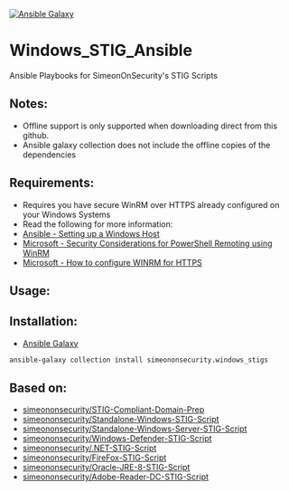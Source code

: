 [![Ansible Galaxy](https://github.com/simeononsecurity/Windows_STIG_Ansible/actions/workflows/ansible_galaxy_collection.yml/badge.svg)](https://github.com/simeononsecurity/Windows_STIG_Ansible/actions/workflows/ansible_galaxy_collection.yml)

#  Windows_STIG_Ansible
Ansible Playbooks for SimeonOnSecurity's STIG Scripts

## Notes: 
- Offline support is only supported when downloading direct from this github. 
- Ansible galaxy collection does not include the offline copies of the dependencies

## Requirements:
- Requires you have secure WinRM over HTTPS already configured on your Windows Systems
 - Read the following for more information:
  - [Ansible - Setting up a Windows Host](https://docs.ansible.com/ansible/2.5/user_guide/windows_setup.html)
  - [Microsoft - Security Considerations for PowerShell Remoting using WinRM](https://docs.microsoft.com/en-us/powershell/scripting/learn/remoting/winrmsecurity?view=powershell-7.2)
  - [Microsoft - How to configure WINRM for HTTPS](https://docs.microsoft.com/en-us/troubleshoot/windows-client/system-management-components/configure-winrm-for-https)

## Usage:



## Installation:
- [Ansible Galaxy](https://galaxy.ansible.com/simeononsecurity/windows_stigs)
```bash
ansible-galaxy collection install simeononsecurity.windows_stigs
```

## Based on:
- [simeononsecurity/STIG-Compliant-Domain-Prep](https://github.com/simeononsecurity/STIG-Compliant-Domain-Prep)
- [simeononsecurity/Standalone-Windows-STIG-Script](https://github.com/simeononsecurity/Standalone-Windows-STIG-Script)
- [simeononsecurity/Standalone-Windows-Server-STIG-Script](https://github.com/simeononsecurity/Standalone-Windows-Server-STIG-Script)
- [simeononsecurity/Windows-Defender-STIG-Script](https://github.com/simeononsecurity/Windows-Defender-STIG-Script)
- [simeononsecurity/.NET-STIG-Script](https://github.com/simeononsecurity/.NET-STIG-Script)
- [simeononsecurity/FireFox-STIG-Script](https://github.com/simeononsecurity/FireFox-STIG-Script)
- [simeononsecurity/Oracle-JRE-8-STIG-Script](https://github.com/simeononsecurity/Oracle-JRE-8-STIG-Script)
- [simeononsecurity/Adobe-Reader-DC-STIG-Script](https://github.com/simeononsecurity/Adobe-Reader-DC-STIG-Script)
